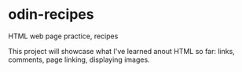 # odin-recipes
HTML web page practice, recipes

This project will showcase what I've learned anout HTML so far: links, comments, page linking, displaying images.